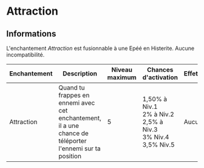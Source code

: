 # Attraction 

## Informations 
L'enchantement *Attraction* est fusionnable à une Epéé en Histerite. Aucune incompatibilité.

| Enchantement | Description | Niveau maximum | Chances d'activation | Effet(s) |
| ------------ | ----------- |----------------| -------------------- | -------- |
| Attraction | Quand tu frappes en ennemi avec cet enchantement, il a une chance de téléporter l'ennemi sur ta position | 5              | 1,50% à Niv.1 <br> 2% à Niv.2 <br> 2,5% à Niv.3 <br> 3% Niv.4 <br> 3,5% Niv.5 | Aucun |
